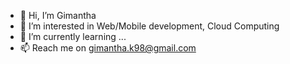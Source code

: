- 👋 Hi, I’m Gimantha
- 👀 I’m interested in Web/Mobile development, Cloud Computing
- 🌱 I’m currently learning ...
- 📫 Reach me on gimantha.k98@gmail.com

<!---
gimanthaKB/gimanthaKB is a ✨ special ✨ repository because its `README.md` (this file) appears on your GitHub profile.
You can click the Preview link to take a look at your changes.
--->
